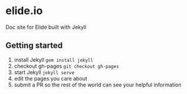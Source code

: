 # elide.io
Doc site for Elide built with Jekyll

## Getting started
1. install Jekyll `gem install jekyll`
1. checkout gh-pages `git checkout gh-pages`
1. start Jekyll `jekyll serve`
1. edit the pages you care about
1. submit a PR so the rest of the world can see your helpful information

